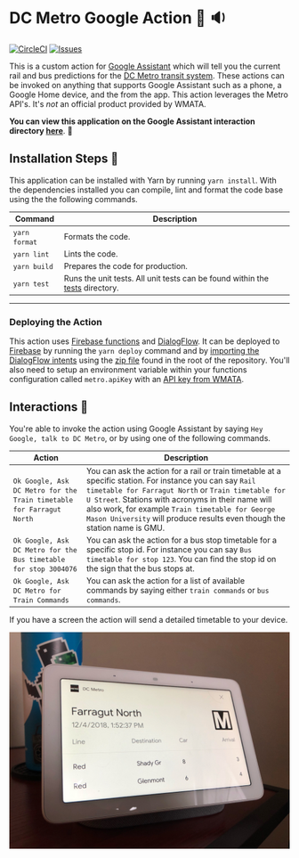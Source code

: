 # DC Metro Google Action 🚉 🔉

[![CircleCI](https://circleci.com/gh/JamesIves/dc-metro-google-assistant-action/tree/master.svg?style=svg)](https://circleci.com/gh/JamesIves/dc-metro-google-assistant-action/tree/master) [![Issues](https://img.shields.io/github/issues/JamesIves/dc-metro-google-assistant-action.svg)](https://github.com/JamesIves/dc-metro-google-assistant-action/issues)

This is a custom action for [Google Assistant](https://assistant.google.com/) which will tell you the current rail and bus predictions for the [DC Metro transit system](https://www.wmata.com/). These actions can be invoked on anything that supports Google Assistant such as a phone, a Google Home device, and the from the app. This action leverages the Metro API's. It's _not_ an official product provided by WMATA.

**You can view this application on the Google Assistant interaction directory [here](https://assistant.google.com/services/a/uid/000000c72972063a?hl=en-US)**. 📡

## Installation Steps 💽
This application can be installed with Yarn by running `yarn install`. With the dependencies installed you can compile, lint and format the code base using the the following commands.

| Command | Description |
| ------------- | ------------- |
| `yarn format` | Formats the code. |
| `yarn lint` | Lints the code. |
| `yarn build` | Prepares the code for production. |
| `yarn test` | Runs the unit tests. All unit tests can be found within the [tests](functions/src/tests) directory. |

---

### Deploying the Action
This action uses [Firebase functions](https://firebase.google.com/docs/functions/) and [DialogFlow](https://dialogflow.com/). It can be deployed to [Firebase](https://firebase.google.com/) by running the `yarn deploy` command and by [importing the DialogFlow intents](https://dialogflow.com/docs/agents/export-import-restore) using the [zip file](DC-Metro.zip) found in the root of the repository. You'll also need to setup an environment variable within your functions configuration called `metro.apiKey` with an [API key from WMATA](https://developer.wmata.com/).


## Interactions 💬
You're able to invoke the action using Google Assistant by saying `Hey Google, talk to DC Metro`, or by using one of the following commands.

| Action | Description |
| ------------- | ------------- |
| `Ok Google, Ask DC Metro for the Train timetable for Farragut North`  | You can ask the action for a rail or train timetable at a specific station. For instance you can say `Rail timetable for Farragut North` or `Train timetable for U Street`. Stations with acronyms in their name will also work, for example `Train timetable for George Mason University` will produce results even though the station name is GMU. |
| `Ok Google, Ask DC Metro for the Bus timetable for stop 3004076`  | You can ask the action for a bus stop timetable for a specific stop id. For instance you can say `Bus timetable for stop 123`. You can find the stop id on the sign that the bus stops at. |
| `Ok Google, Ask DC Metro for Train Commands`  | You can ask the action for a list of available commands by saying either `train commands` or `bus commands`.  |

If you have a screen the action will send a detailed timetable to your device.

![Screenshot](assets/screenshot.jpg)
